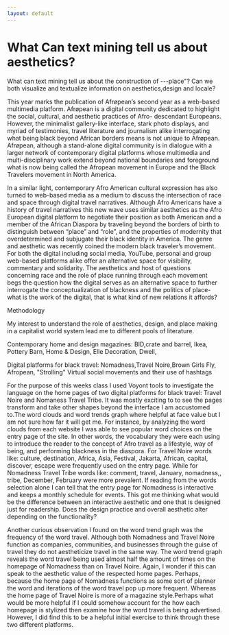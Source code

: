 ```yaml
---
layout: default
---
```


# What Can text mining tell us about aesthetics?

What can text mining tell us about the construction of ---place"? Can we both visualize and textualize information on aesthetics,design and locale?

This year marks the publication of Afrøpean’s second year as a web-based multimedia platform. Afrøpean is a digital community dedicated to highlight the social, cultural, and aesthetic practices of Afro- descendant Europeans. However, the minimalist gallery-like interface, stark photo displays, and myriad of testimonies, travel literature and journalism alike interrogating what being black beyond African borders means is not unique to Afrøpean. Afrøpean, although a stand-alone digital community is in dialogue with a larger network of contemporary digital platforms whose multimedia and multi-disciplinary work extend beyond national boundaries and foreground what is now being called the Afropean movement in Europe and the Black Travelers movement in North America.

In a similar light, contemporary Afro American cultural expression has also turned to web-based media as a medium to discuss the intersection of race and space through digital travel narratives. Although Afro Americans have a history of travel narratives this new wave uses similar aesthetics as the Afro European digital platform to negotiate their position as both American and a member of the African Diaspora by traveling beyond the borders of birth to distinguish between “place” and “role”, and the properties of modernity that overdetermined and subjugate their black identity in America. The genre and aesthetic was recently coined the modern black traveler’s movement. For both the digital including social media, YouTube, personal and group web-based platforms alike offer an alternative space for visibility, commentary and solidarity. The aesthetics and host of questions concerning race and the role of place running through each movement begs the question how the digital serves as an alternative space to further interrogate the conceptualization of blackness and the politics of place- what is the work of the digital, that is what kind of new relations it affords?

Methodology

My interest to understand the role of aesthetics, design, and place making in a capitalist world system
lead me to different pools of literature.

Contemporary home and design magazines: BID,crate and barrel, Ikea, Pottery Barn, Home & Design, Elle Decoration, Dwell,

Digital platforms for black travel: Nomadness,Travel Noire,Brown Girls Fly, Afropean, "Strolling" Virtual social movements and their use of hashtags

For the purpose of this weeks class I used Voyont tools to investigate the language on the home pages of two digital platforms for black travel: Travel Noire and Nomaness Travel Tribe. It was mostly exciting to to see the pages transform and take other shapes beyond the interface I am accustomed to.The word clouds and word trends graph where helpful at face value but I am not sure how far it will get me. For instance, by analyzing the word clouds from each website I was able to see popular word
choices on the entry page of the site. In other words, the vocabulary they were each using to introduce the reader to the concept of Afro travel as a lifestyle, way of being, and performing blackness in the diaspora. For Travel Noire words like: culture, destination, Africa, Asia, Festival, Jakarta, African, capital, discover, escape were frequently used on the entry page. While for Nomadness Travel Tribe words like: comment, travel, January, nomadness,, tribe, December, February were more prevalent.
If reading from the words selection alone I can tell that the entry page for Nomadness is interactive and keeps a monthly schedule for events. This got me thinking what would be the difference between an interactive aesthetic and one that is designed just for readership. Does the design practice and overall aesthetic alter depending on the functionality?

Another curious observation I found on the word trend graph was the frequency of the word travel. Although both Nomadness and Travel Noire function as companies, communities, and businesses through the guise of travel they do not aestheticize travel in the same way. The word trend graph reveals the word travel being used almost half the amount of times on the homepage of Nomadness than on Travel Noire. Again, I wonder if this can speak to the aesthetic value of the respected home pages. Perhaps, because the home page of Nomadness functions as some sort of planner the word and iterations of the word travel pop up more frequent. Whereas the home page of Travel Noire is more of a magazine style.Perhaps what would be more helpful if I could somehow account for the how each homepage is stylized then examine how the word travel is being advertised. However, I did find this to be a helpful initial exercise to think through these two different platforms.  
